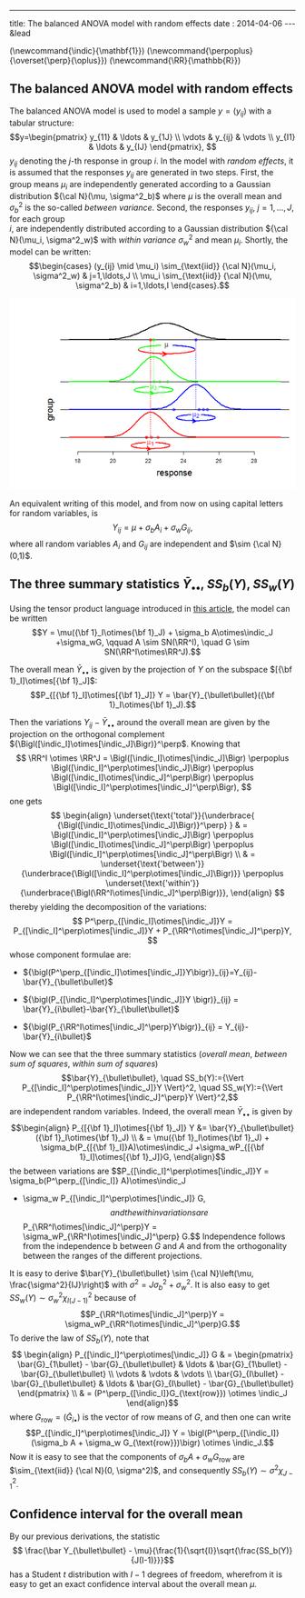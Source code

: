 --- 
title: The balanced ANOVA model with random effects 
date : 2014-04-06
--- &lead





\(\newcommand{\indic}{\mathbf{1}}\)
\(\newcommand{\perpoplus}{\overset{\perp}{\oplus}}\)
\(\newcommand{\RR}{\mathbb{R}}\)

## The balanced ANOVA model with random effects  


The balanced ANOVA model is used to model a sample $y=(y_{ij})$ with a tabular structure:
$$y=\begin{pmatrix}
y_{11} & \ldots & y_{1J} \\
\vdots & y_{ij} & \vdots \\
y_{I1} & \ldots & y_{IJ}
\end{pmatrix},
$$
$y_{ij}$ denoting the $j$-th response in group $i$. 
In the model with *random effects*, 
it is assumed that the responses $y_{ij}$ are generated in two steps. 
First, the group means $\mu_i$ are independently generated according to a Gaussian 
distribution ${\cal N}(\mu, \sigma^2_b)$ where $\mu$ is the overall mean and 
$\sigma^2_b$ is the so-called *between variance*. 
Second, the responses $y_{ij}$, $j =1,\ldots,J$, for each group  
$i$, are independently distributed according to  a Gaussian distribution 
${\cal N}(\mu_i, \sigma^2_w)$ with *within variance* $\sigma^2_w$ and mean
$\mu_i$. Shortly, the model can be written:
 $$\begin{cases}
 (y_{ij} \mid \mu_i) \sim_{\text{iid}} {\cal N}(\mu_i, \sigma^2_w) & j=1,\ldots,J \\ 
\mu_i \sim_{\text{iid}} {\cal N}(\mu, \sigma^2_b) & i=1,\ldots,I
\end{cases}.$$

![plot of chunk anovarandommodel](assets/fig/AV1random-anovarandommodel.png) 



An equivalent writing of this model, and from now on using capital letters for random 
variables, is 
$$Y_{ij} = \mu + \sigma_bA_{i} + \sigma_wG_{ij},$$
where all random variables $A_i$ and $G_{ij}$ are independent and $\sim {\cal N}(0,1)$. 



## The three summary statistics $\bar{Y}_{\bullet\bullet}$, $SS_b(Y)$, $SS_w(Y)$

Using the tensor product language introduced in [this article](http://stla.github.io/stlapblog/posts/Anova1fixed.html), the model can be written 
$$Y = \mu({\bf 1}_I\otimes{\bf 1}_J) + \sigma_b A\otimes\indic_J +\sigma_wG, 
\qquad A \sim SN(\RR^I), \quad G \sim SN(\RR^I\otimes\RR^J).$$


The overall mean $\bar{Y}_{\bullet\bullet}$ is given by the projection of $Y$ on the subspace 
$[{\bf 1}_I]\otimes[{\bf 1}_J]$:  
$$P_{[{\bf 1}_I]\otimes[{\bf 1}_J]} Y = \bar{Y}_{\bullet\bullet}({\bf 1}_I\otimes{\bf 1}_J).$$

Then the variations $Y_{ij}-\bar{Y}_{\bullet\bullet}$ around the overall mean are given by the projection on the orthogonal complement ${\Bigl([\indic_I]\otimes[\indic_J]\Bigr)}^\perp$. 
Knowing that 
$$
\RR^I \otimes \RR^J  = 
\Bigl([\indic_I]\otimes[\indic_J]\Bigr) 
\perpoplus \Bigl([\indic_I]^\perp\otimes[\indic_J]\Bigr) 
\perpoplus \Bigl([\indic_I]\otimes[\indic_J]^\perp\Bigr) 
\perpoplus \Bigl([\indic_I]^\perp\otimes[\indic_J]^\perp\Bigr),
$$
one gets
$$
\begin{align}
\underset{\text{'total'}}{\underbrace{ {\Bigl([\indic_I]\otimes[\indic_J]\Bigr)}^\perp} }  & = 
\Bigl([\indic_I]^\perp\otimes[\indic_J]\Bigr) 
\perpoplus \Bigl([\indic_I]\otimes[\indic_J]^\perp\Bigr) 
\perpoplus \Bigl([\indic_I]^\perp\otimes[\indic_J]^\perp\Bigr) \\
& =  \underset{\text{'between'}}{\underbrace{\Bigl([\indic_I]^\perp\otimes[\indic_J]\Bigr)}} 
\perpoplus 
\underset{\text{'within'}}{\underbrace{\Bigl(\RR^I\otimes[\indic_J]^\perp\Bigr)}},
\end{align}
$$
thereby yielding the decomposition of the variations:
$$
P^\perp_{[\indic_I]\otimes[\indic_J]}Y = 
P_{[\indic_I]^\perp\otimes[\indic_J]}Y + P_{\RR^I\otimes[\indic_J]^\perp}Y,
$$
whose component formulae are: 

- ${\bigl(P^\perp_{[\indic_I]\otimes[\indic_J]}Y\bigr)}_{ij}=Y_{ij}-\bar{Y}_{\bullet\bullet}$

- ${\bigl(P_{[\indic_I]^\perp\otimes[\indic_J]}Y \bigr)}_{ij} = \bar{Y}_{i\bullet}-\bar{Y}_{\bullet\bullet}$ 

- ${\bigl(P_{\RR^I\otimes[\indic_J]^\perp}Y\bigr)}_{ij} = Y_{ij}-\bar{Y}_{i\bullet}$ 

Now we can see that the three summary statistics (*overall mean*, *between sum of squares*, *within sum of squares*)
$$\bar{Y}_{\bullet\bullet}, \quad 
SS_b(Y):={\Vert P_{[\indic_I]^\perp\otimes[\indic_J]}Y  \Vert}^2, \quad 
SS_w(Y):={\Vert P_{\RR^I\otimes[\indic_J]^\perp}Y \Vert}^2,$$
are independent random variables.
Indeed, the overall mean $\bar{Y}_{\bullet\bullet}$ is given by 
$$\begin{align}
P_{[{\bf 1}_I]\otimes[{\bf 1}_J]} Y &= \bar{Y}_{\bullet\bullet}({\bf 1}_I\otimes{\bf 1}_J) \\
& =  
\mu({\bf 1}_I\otimes{\bf 1}_J) + \sigma_b(P_{[{\bf 1}_I]}A)\otimes\indic_J +\sigma_wP_{[{\bf 1}_I]\otimes[{\bf 1}_J]}G,
\end{align}$$
the between variations are 
$$P_{[\indic_I]^\perp\otimes[\indic_J]}Y 
= \sigma_b(P^\perp_{[\indic_I]} A)\otimes\indic_J 
+ \sigma_w P_{[\indic_I]^\perp\otimes[\indic_J]} G,$$
and the within variations are 
$$P_{\RR^I\otimes[\indic_J]^\perp}Y 
= \sigma_wP_{\RR^I\otimes[\indic_J]^\perp} G.$$
Independence follows from the independence b between $G$ and $A$ and 
from the orthogonality between the  ranges of the different projections.

It is easy to derive $\bar{Y}_{\bullet\bullet} \sim {\cal N}\left(\mu, \frac{\sigma^2}{IJ}\right)$ with $\sigma^2=J\sigma^2_b+\sigma^2_w$. 
It is also easy to get $SS_w(Y) \sim \sigma^2_w\chi^2_{I(J-1)}$ because of 
$$P_{\RR^I\otimes[\indic_J]^\perp}Y = \sigma_wP_{\RR^I\otimes[\indic_J]^\perp}G.$$ 
To derive the law of $SS_b(Y)$, 
note that 
$$
\begin{align}
P_{[\indic_I]^\perp\otimes[\indic_J]} G 
& = \begin{pmatrix} 
\bar{G}_{1\bullet} - \bar{G}_{\bullet\bullet} & \ldots & \bar{G}_{1\bullet} - \bar{G}_{\bullet\bullet} \\
\vdots & \vdots & \vdots \\
\bar{G}_{I\bullet} - \bar{G}_{\bullet\bullet} & \ldots & \bar{G}_{I\bullet} - \bar{G}_{\bullet\bullet} 
\end{pmatrix} \\
& = (P^\perp_{[\indic_I]}G_{\text{row}}) \otimes \indic_J
\end{align}$$
where $G_{\text{row}} = (\bar{G}_{i\bullet})$ is the vector of row means of $G$, and then one can write  
$$P_{[\indic_I]^\perp\otimes[\indic_J]} Y 
= \bigl(P^\perp_{[\indic_I]}(\sigma_b A + \sigma_w G_{\text{row}})\bigr) \otimes \indic_J.$$
Now it is easy to see that the components of $\sigma_b A + \sigma_w G_{\text{row}}$ are 
$\sim_{\text{iid}} {\cal N}(0, \sigma^2)$, and 
consequently $SS_b(Y) \sim \sigma^2\chi^2_{J-1}$. 


## Confidence interval for the overall mean 

By our previous derivations, the statistic 
$$ \frac{\bar Y_{\bullet\bullet}  - \mu}{\frac{1}{\sqrt{I}}\sqrt{\frac{SS_b(Y)}{J(I-1)}}}$$
has a Student $t$ distribution with $I-1$ degrees of freedom, wherefrom it is easy to get an exact confidence interval about the overall mean $\mu$.
